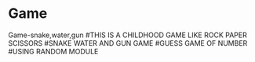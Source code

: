 # Game
Game-snake,water,gun
#THIS IS A CHILDHOOD GAME LIKE ROCK PAPER SCISSORS
#SNAKE WATER AND GUN GAME
#GUESS GAME OF NUMBER 
#USING RANDOM MODULE
